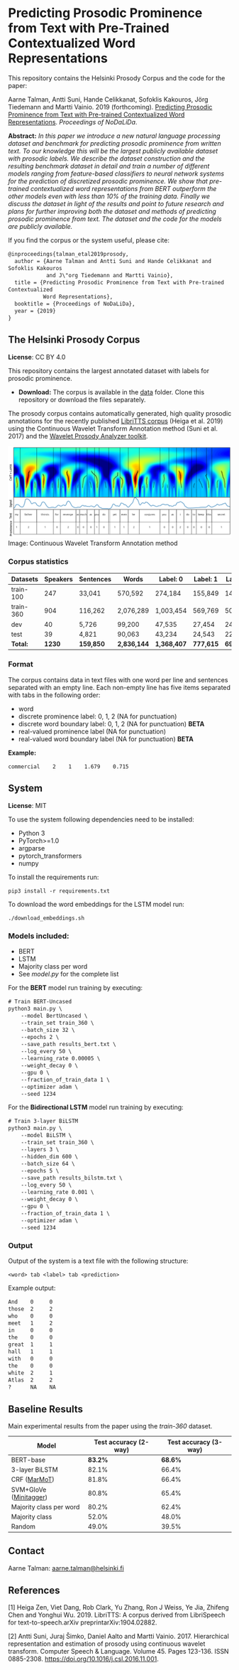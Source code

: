 # Predicting Prosodic Prominence from Text with Pre-Trained Contextualized Word Representations

This repository contains the Helsinki Prosody Corpus and the code for the paper:

Aarne Talman, Antti Suni, Hande Celikkanat, Sofoklis Kakouros, Jörg Tiedemann and Martti Vainio. 2019 (forthcoming). [Predicting Prosodic Prominence from Text with Pre-trained Contextualized Word Representations](). *Proceedings of NoDaLiDa*. 
 
**Abstract:**  *In this paper we introduce a new natural language processing dataset and benchmark for predicting prosodic prominence from written text. To our knowledge this will be the largest publicly available dataset with prosodic labels. We describe the dataset construction and the resulting benchmark dataset in detail and train a number of different models ranging from feature-based classifiers to neural network systems for the prediction of discretized prosodic prominence. We show that pre-trained contextualized word representations from BERT outperform the other models even with less than 10% of the training data. Finally we discuss the dataset in light of the results and point to future research and plans for further improving both the dataset and methods of predicting prosodic prominence from text. The dataset and the code for the models are publicly available.*

If you find the corpus or the system useful, please cite: 

```
@inproceedings{talman_etal2019prosody,
  author = {Aarne Talman and Antti Suni and Hande Celikkanat and Sofoklis Kakouros 
            and J\"org Tiedemann and Martti Vainio},
  title = {Predicting Prosodic Prominence from Text with Pre-trained Contextualized 
           Word Representations},
  booktitle = {Proceedings of NoDaLiDa},
  year = {2019}
}
```

## The Helsinki Prosody Corpus

**License**: CC BY 4.0

This repository contains the largest annotated dataset with labels for prosodic prominence. 

* **Download:** The corpus is available in the [data](https://github.com/Helsinki-NLP/prosody/tree/master/data) folder. Clone this repository or download the files separately.  

The prosody corpus contains automatically generated, high quality prosodic annotations for the recently published [LibriTTS corpus](https://arxiv.org/abs/1904.02882) (Heiga et al. 2019) using the Continuous Wavelet Transform Annotation method (Suni et al. 2017) and the [Wavelet Prosody Analyzer toolkit](https://github.com/asuni/wavelet_prosody_toolkit).

![Continuous Wavelet Transform Annotation method](images/cwt.png)
Image: Continuous Wavelet Transform Annotation method

### Corpus statistics

| Datasets    |  Speakers  |  Sentences  |  Words     |  Label: 0  |  Label: 1 |  Label: 2 |
| ---         | ---        | ---         | ---        | ---        | ---       | ---       |
| train-100   |  247       |   33,041    |  570,592   |  274,184   |  155,849  |  140,559  |
| train-360   |  904       |  116,262    |  2,076,289 |  1,003,454 |  569,769  |  503,066  |
| dev         |  40        |  5,726       |  99,200    |  47,535    |  27,454   |  24,211   |
| test        |  39        |  4,821       |  90,063    |  43,234    |  24,543   |  22,286   |
| **Total:**  |  **1230**  |  **159,850**    |  **2,836,144** |  **1,368,407** |  **777,615**  |  **690,122**  |

### Format

The corpus contains data in text files with one word per line and sentences
separated with an empty line. Each non-empty line has five items separated with tabs in
the following order:
* word
* discrete prominence label: 0, 1, 2 (NA for punctuation)
* discrete word boundary label: 0, 1, 2 (NA for punctuation) **BETA**
* real-valued prominence label (NA for punctuation)
* real-valued word boundary label (NA for punctuation) **BETA**

**Example:**
```
commercial    2    1    1.679    0.715
```

## System

**License**: MIT

To use the system following dependencies need to be installed:

* Python 3
* PyTorch>=1.0
* argparse
* pytorch_transformers
* numpy

To install the requirements run:

```console
pip3 install -r requirements.txt
```

To download the word embeddings for the LSTM model run:
```console
./download_embeddings.sh

```

### Models included:
* BERT
* LSTM
* Majority class per word
* See *model.py* for the complete list

For the **BERT** model run training by executing:

```console
# Train BERT-Uncased
python3 main.py \
    --model BertUncased \
    --train_set train_360 \
    --batch_size 32 \
    --epochs 2 \
    --save_path results_bert.txt \
    --log_every 50 \
    --learning_rate 0.00005 \
    --weight_decay 0 \
    --gpu 0 \
    --fraction_of_train_data 1 \
    --optimizer adam \
    --seed 1234
```

For the **Bidirectional LSTM** model run training by executing:
```console
# Train 3-layer BiLSTM
python3 main.py \
    --model BiLSTM \
    --train_set train_360 \
    --layers 3 \
    --hidden_dim 600 \
    --batch_size 64 \
    --epochs 5 \
    --save_path results_bilstm.txt \
    --log_every 50 \
    --learning_rate 0.001 \
    --weight_decay 0 \
    --gpu 0 \
    --fraction_of_train_data 1 \
    --optimizer adam \
    --seed 1234
```


### Output

Output of the system is a text file with the following structure:

```
<word> tab <label> tab <prediction>
```

Example output:
```
And    0     0
those  2     2
who    0     0
meet   1     2
in     0     0
the    0     0
great  1     1
hall   1     1
with   0     0
the    0     0
white  2     1
Atlas  2     2
?      NA    NA
```

## Baseline Results

Main experimental results from the paper using the *train-360* dataset.

|    Model                 |  Test accuracy (2-way)  |  Test accuracy (3-way) |
| ---                      | ---                     | ---                    |
| BERT-base                |  **83.2%**                  |  **68.6%**                 |
| 3-layer BiLSTM           |  82.1%                  |  66.4%                 | 
| CRF ([MarMoT](http://cistern.cis.lmu.de/marmot/)) |  81.8%                  |  66.4%                 |
| SVM+GloVe ([Minitagger](https://github.com/karlstratos/minitagger))  |  80.8%                  |  65.4%                 |
| Majority class per word  |  80.2%                  |  62.4%                 |
| Majority class           |  52.0%                  |  48.0%                 |
| Random                   |  49.0%                  |  39.5%                 |

## Contact

Aarne Talman: [aarne.talman@helsinki.fi](mailto:aarne.talman@helsinki.fi)


## References

[1] Heiga Zen, Viet Dang, Rob Clark, Yu Zhang, Ron J Weiss, Ye Jia, Zhifeng Chen and Yonghui Wu. 2019. LibriTTS: A corpus derived from LibriSpeech for text-to-speech.arXiv preprintarXiv:1904.02882.

[2] Antti Suni, Juraj Šimko, Daniel Aalto and Martti Vainio. 2017. Hierarchical representation and estimation of prosody using continuous wavelet transform. Computer Speech & Language. Volume 45. Pages 123-136. ISSN 0885-2308. https://doi.org/10.1016/j.csl.2016.11.001.
